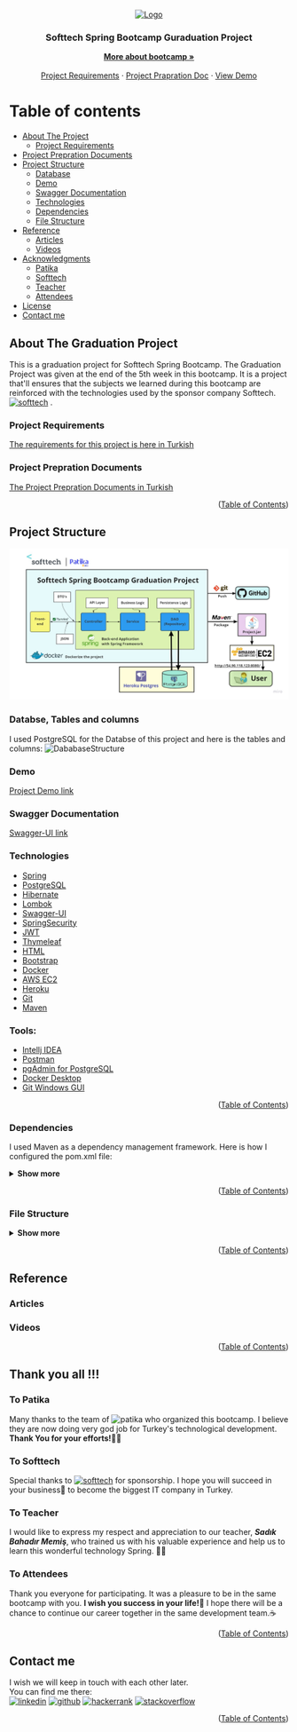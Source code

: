<!-- PROJECT LOGO -->
<br />
<div align="center">
  <a href="https://softtech.com.tr">
    <img src="https://softtech.com.tr/wp-content/uploads/2017/12/standart-logo.png" alt="Logo" height="80">
  </a>

<h3 align="center">Softtech Spring Bootcamp Guraduation Project</h3>

  <p align="center">
    <a href="https://www.patika.dev/bootcamp/softtech-java-spring-bootcamp"><strong>More about bootcamp »</strong></a>
    <br />
    <br />
    <a href="https://github.com/165-Softtech-Patika-Java-Spring/bitirmeprojesi-UyCoder/blob/main/BitirmeProjesiTalepleri.md">Project Requirements</a>
    ·
    <a href="https://github.com/165-Softtech-Patika-Java-Spring/bitirmeprojesi-UyCoder/blob/main/BitirmeProjesiHazirlikDokumani.pdf">Project Prapration Doc</a>
    ·
    <a href="https://github.com/othneildrew/Best-README-Template/issues">View Demo</a>
  </p>
</div>


# Table of contents

* [About The Project](#About-The-Graduation-Project)
    + [Project Requirements](#Project-Requirements)
* [Project Prepration Documents](#Project-Prepration-Documents)
* [Project Structure](#Project-Structure)
    + [Database](#Databse,-Tables-and-columns)
    + [Demo](#demo)
    + [Swagger Documentation](#Swagger-Documentation)
    + [Technologies](#Technologies)
    + [Dependencies](#Dependencies)
    + [File Structure](#File-Structure)
* [Reference](#Reference)
    + [Articles](#Articles)
    + [Videos](#Videos)
* [Acknowledgments](#Thank-you-all-!!!)
    + [Patika](#To-Patika)
    + [Softtech](#To-Softtech)
    + [Teacher](#To-Teacher)
    + [Attendees](#To-Attendees)
* [License](#license)
* [Contact me](#Contact-me)


## About The Graduation Project
This is a graduation project for Softtech Spring Bootcamp. The Graduation Project was given at the end of the 5th week in this bootcamp. It is a project that'll ensures that the subjects we learned during this bootcamp are reinforced with the technologies used by the sponsor company Softtech. [<img src='https://softtech.com.tr/wp-content/uploads/2017/12/standart-logo.png' alt='softtech' height='20'>](https://softtech.com.tr/) .

### Project Requirements
[The requirements for this project is here in Turkish](https://github.com/165-Softtech-Patika-Java-Spring/bitirmeprojesi-UyCoder/blob/main/BitirmeProjesiTalepleri.md)


### Project Prepration Documents
[The Project Prepration Documents in Turkish](https://github.com/165-Softtech-Patika-Java-Spring/bitirmeprojesi-UyCoder/blob/main/BitirmeProjesiHazirlikDokumani.pdf)

<p align="right">(<a href="#Table-of-contents">Table of Contents</a>)</p>

## Project Structure
![](graduationproject/src/main/resources/static/img/ProjectStructure.jpg)

### Databse, Tables and columns
I used PostgreSQL for the Databse of this project and here is the tables and columns:
![DababaseStructure](https://user-images.githubusercontent.com/50663127/159177631-494090bb-be49-45dc-b139-9b9ff25d2cce.jpg)


### Demo
[Project Demo link](http://54.90.118.123:8080/)

### Swagger Documentation
[Swagger-UI link](http://54.90.118.123:8080/swagger-ui/index.html?configUrl=/v3/api-docs/swagger-config#/)

### Technologies
- [Spring](https://spring.io/)
- [PostgreSQL](https://www.postgresql.org/)
- [Hibernate](https://hibernate.org/)
- [Lombok](https://projectlombok.org/)
- [Swagger-UI](https://swagger.io/tools/swagger-ui/)
- [SpringSecurity](https://spring.io/projects/spring-security)
- [JWT](https://jwt.io/)
- [Thymeleaf](https://www.thymeleaf.org/)
- [HTML](https://html.com/)
- [Bootstrap](https://getbootstrap.com/)
- [Docker](https://www.docker.com/)
- [AWS EC2](https://aws.amazon.com/ec2/)
- [Heroku](https://www.heroku.com/)
- [Git](https://git-scm.com/)
- [Maven](https://maven.apache.org/)

### Tools:
- [Intellj IDEA](https://www.jetbrains.com/idea/)
- [Postman](https://www.postman.com/)
- [pgAdmin for PostgreSQL ](https://www.pgadmin.org/) 
- [Docker Desktop](https://www.docker.com/products/docker-desktop/)
- [Git Windows GUI](https://git-scm.com/downloads)

<p align="right">(<a href="#Table-of-contents">Table of Contents</a>)</p>

### Dependencies
I used Maven as a dependency management framework. Here is how I configured the pom.xml file:
<details>
<summary><strong>Show more</strong></summary>

```xml
<?xml version="1.0" encoding="UTF-8"?>
<project xmlns="http://maven.apache.org/POM/4.0.0" xmlns:xsi="http://www.w3.org/2001/XMLSchema-instance"
         xsi:schemaLocation="http://maven.apache.org/POM/4.0.0 https://maven.apache.org/xsd/maven-4.0.0.xsd">
  <modelVersion>4.0.0</modelVersion>
  <parent>
    <groupId>org.springframework.boot</groupId>
    <artifactId>spring-boot-starter-parent</artifactId>
    <version>2.6.4</version>
    <relativePath/> <!-- lookup parent from repository -->
  </parent>
  <groupId>dev.ahmed</groupId>
  <artifactId>graduationproject</artifactId>
  <version>0.0.1-SNAPSHOT</version>
  <name>graduationproject</name>
  <description>graduationproject</description>
  <properties>
    <java.version>17</java.version>
    <org.mapstruct.version>1.4.2.Final</org.mapstruct.version>
  </properties>
  <dependencies>
    <dependency>
      <groupId>org.springframework.boot</groupId>
      <artifactId>spring-boot-starter-data-jpa</artifactId>
    </dependency>

    <dependency>
      <groupId>org.springframework.boot</groupId>
      <artifactId>spring-boot-starter-hateoas</artifactId>
    </dependency>
    <dependency>
      <groupId>org.springframework.boot</groupId>
      <artifactId>spring-boot-starter-validation</artifactId>
    </dependency>
    <dependency>
      <groupId>org.springframework.boot</groupId>
      <artifactId>spring-boot-starter-web</artifactId>
    </dependency>
    <dependency>
      <groupId>org.springframework.boot</groupId>
      <artifactId>spring-boot-devtools</artifactId>
      <scope>runtime</scope>
      <optional>true</optional>
    </dependency>

    <dependency>
      <groupId>org.postgresql</groupId>
      <artifactId>postgresql</artifactId>
      <scope>runtime</scope>
    </dependency>

    <dependency>
      <groupId>org.mapstruct</groupId>
      <artifactId>mapstruct</artifactId>
      <version>${org.mapstruct.version}</version>
    </dependency>
    <dependency>
      <groupId>org.mapstruct</groupId>
      <artifactId>mapstruct-processor</artifactId>
      <version>${org.mapstruct.version}</version>
    </dependency>

    <dependency>
      <groupId>org.projectlombok</groupId>
      <artifactId>lombok</artifactId>
      <optional>true</optional>
    </dependency>

    <dependency>
      <groupId>org.springdoc</groupId>
      <artifactId>springdoc-openapi-ui</artifactId>
      <version>1.5.13</version>
    </dependency>

    <dependency>
      <groupId>org.thymeleaf</groupId>
      <artifactId>thymeleaf-spring5</artifactId>
    </dependency>
    <dependency>
      <groupId>org.webjars</groupId>
      <artifactId>bootstrap</artifactId>
      <version>4.3.1</version>
    </dependency>
    <dependency>
      <groupId>org.webjars</groupId>
      <artifactId>webjars-locator-core</artifactId>
    </dependency>

    <!--        <dependency>-->
    <!--            <groupId>org.springframework.boot</groupId>-->
    <!--            <artifactId>spring-boot-starter-security</artifactId>-->
    <!--        </dependency>-->
    <!--        <dependency>-->
    <!--            <groupId>io.jsonwebtoken</groupId>-->
    <!--            <artifactId>jjwt</artifactId>-->
    <!--            <version>0.9.1</version>-->
    <!--        </dependency>-->
    <dependency>
      <groupId>org.springframework.boot</groupId>
      <artifactId>spring-boot-starter-test</artifactId>
      <scope>test</scope>
    </dependency>
  </dependencies>

  <build>
    <plugins>
      <plugin>
        <groupId>org.springframework.boot</groupId>
        <artifactId>spring-boot-maven-plugin</artifactId>
        <configuration>
          <excludes>
            <exclude>
              <groupId>org.projectlombok</groupId>
              <artifactId>lombok</artifactId>
            </exclude>
          </excludes>
        </configuration>
      </plugin>
    </plugins>
  </build>

</project>

```
</details>


<p align="right">(<a href="#Table-of-contents">Table of Contents</a>)</p>

### File Structure
<details>
<summary><strong>Show more</strong></summary>

```bash
tree /f
Graduation Project
│  BitirmeProjesiHazirlikDokumani.pdf
│  BitirmeProjesiTalepleri.md
│  README.md
│
├─.idea
│  │  .gitignore
│  │
│  ├─dataSources
│  │  │  13f2fc53-6397-4739-984e-1c4b103ec0e3.xml
│  │  │
│  │  └─13f2fc53-6397-4739-984e-1c4b103ec0e3
│  │      └─storage_v2
│  │          └─_src_
│  │              └─database
│  │                  │  finalproject.4xihCA.meta
│  │                  │
│  │                  └─finalproject.4xihCA
│  │                      └─schema
│  │                              information_schema.FNRwLQ.meta
│  │                              pg_catalog.0S1ZNQ.meta
│  │                              public.abK9xQ.meta
│  │
│  └─libraries
│
└─graduationproject
    │  .gitignore
    │  graduationproject.iml
    │  HELP.md
    │  mvnw
    │  mvnw.cmd
    │  pom.xml
    │
    ├─.mvn
    │  └─wrapper
    │          maven-wrapper.jar
    │          maven-wrapper.properties
    │
    ├─src
    │  ├─main
    │  │  ├─java
    │  │  │  └─dev
    │  │  │      └─ahmed
    │  │  │          └─graduationproject
    │  │  │              │  GraduationprojectApplication.java
    │  │  │              │
    │  │  │              ├─app
    │  │  │              │  ├─config
    │  │  │              │  ├─controller
    │  │  │              │  │      CategoryController.java
    │  │  │              │  │      ProductController.java
    │  │  │              │  │      UserController.java
    │  │  │              │  │
    │  │  │              │  ├─converter
    │  │  │              │  │      UserMapper.java
    │  │  │              │  │
    │  │  │              │  ├─dao
    │  │  │              │  │      CategoryDao.java
    │  │  │              │  │      ProductDao.java
    │  │  │              │  │      UserDao.java
    │  │  │              │  │
    │  │  │              │  ├─dto
    │  │  │              │  │      CategoryDto.java
    │  │  │              │  │      CategoryUpdateKdvDto.java
    │  │  │              │  │      ProductDto.java
    │  │  │              │  │      ProductSaveRequestDto.java
    │  │  │              │  │      ProductUpdatePriceDto.java
    │  │  │              │  │      UserDto.java
    │  │  │              │  │      UserResponseDto.java
    │  │  │              │  │      UserSaveRequestDto.java
    │  │  │              │  │      UserUpdateRequestDto.java
    │  │  │              │  │
    │  │  │              │  ├─entity
    │  │  │              │  │      Category.java
    │  │  │              │  │      Product.java
    │  │  │              │  │      User.java
    │  │  │              │  │
    │  │  │              │  ├─enums
    │  │  │              │  ├─exception
    │  │  │              │  │      CategoryAlreadyExistsException.java
    │  │  │              │  │      CategoryNotFoundException.java
    │  │  │              │  │      ProductAlreadyExistsException.java
    │  │  │              │  │      ProductNotFoundException.java
    │  │  │              │  │      UserAlreadyExistsException.java
    │  │  │              │  │      UserNotFoundException.java
    │  │  │              │  │
    │  │  │              │  ├─service
    │  │  │              │  │  │  Service.java
    │  │  │              │  │  │
    │  │  │              │  │  └─entityservice
    │  │  │              │  │          CategoryEntityService.java
    │  │  │              │  │          ProductEntityService.java
    │  │  │              │  │          UserEntityService.java
    │  │  │              │  │
    │  │  │              │  └─util
    │  │  │              └─gen
    │  │  │                  ├─dto
    │  │  │                  │      RestResponse.java
    │  │  │                  │
    │  │  │                  ├─entity
    │  │  │                  │      BaseAdditionalFields.java
    │  │  │                  │      BaseEntity.java
    │  │  │                  │      BaseModel.java
    │  │  │                  │
    │  │  │                  ├─enums
    │  │  │                  │      BaseErrorMessage.java
    │  │  │                  │      GenErrorMessage.java
    │  │  │                  │      GenStatusType.java
    │  │  │                  │
    │  │  │                  ├─exception
    │  │  │                  │      GenCustomizedResponseEntityExceptionHandler.java
    │  │  │                  │      GenExceptionResponse.java
    │  │  │                  │
    │  │  │                  ├─exceptions
    │  │  │                  │      GenBusinessException.java
    │  │  │                  │      ItemNotFoundException.java
    │  │  │                  │
    │  │  │                  ├─service
    │  │  │                  │      BaseEntityService.java
    │  │  │                  │
    │  │  │                  └─util
    │  │  │                          DateUtil.java
    │  │  │
    │  │  └─resources
    │  │      │  application.properties
    │  │      │  banner.txt
    │  │      │
    │  │      ├─static
    │  │      │  │  index.html
    │  │      │  │  style2.css
    │  │      │  │
    │  │      │  ├─homepage
    │  │      │  │      homepage.html
    │  │      │  │
    │  │      │  └─register
    │  │      │          register.html
    │  │      │          style3.css
    │  │      │
    │  │      └─templates
    │  └─test
    │      └─java
    │          └─dev
    │              └─ahmed
    │                  └─graduationproject
    │                          GraduationprojectApplicationTests.java
    │
    └─target
        ├─classes
        │  │  application.properties
        │  │  banner.txt
        │  │
        │  ├─dev
        │  │  └─ahmed
        │  │      └─graduationproject
        │  │          │  GraduationprojectApplication.class
        │  │          │
        │  │          ├─app
        │  │          │  ├─controller
        │  │          │  │      CategoryController.class
        │  │          │  │      ProductController.class
        │  │          │  │      UserController.class
        │  │          │  │
        │  │          │  ├─converter
        │  │          │  │      UserMapper.class
        │  │          │  │      UserMapperImpl.class
        │  │          │  │
        │  │          │  ├─dao
        │  │          │  │      CategoryDao.class
        │  │          │  │      ProductDao.class
        │  │          │  │      UserDao.class
        │  │          │  │
        │  │          │  ├─dto
        │  │          │  │      CategoryDto.class
        │  │          │  │      CategoryUpdateKdvDto.class
        │  │          │  │      ProductDto.class
        │  │          │  │      ProductSaveRequestDto.class
        │  │          │  │      ProductUpdatePriceDto.class
        │  │          │  │      UserDto.class
        │  │          │  │      UserResponseDto.class
        │  │          │  │      UserSaveRequestDto.class
        │  │          │  │      UserUpdateRequestDto.class
        │  │          │  │
        │  │          │  ├─entity
        │  │          │  │      Category.class
        │  │          │  │      Product.class
        │  │          │  │      User.class
        │  │          │  │
        │  │          │  ├─exception
        │  │          │  │      CategoryAlreadyExistsException.class
        │  │          │  │      CategoryNotFoundException.class
        │  │          │  │      ProductAlreadyExistsException.class
        │  │          │  │      ProductNotFoundException.class
        │  │          │  │      UserAlreadyExistsException.class
        │  │          │  │      UserNotFoundException.class
        │  │          │  │
        │  │          │  └─service
        │  │          │      │  Service.class
        │  │          │      │
        │  │          │      └─entityservice
        │  │          │              CategoryEntityService.class
        │  │          │              ProductEntityService.class
        │  │          │              UserEntityService.class
        │  │          │
        │  │          ├─converter
        │  │          │      UserMapperImpl.class
        │  │          │
        │  │          └─gen
        │  │              ├─dto
        │  │              │      RestResponse.class
        │  │              │
        │  │              ├─entity
        │  │              │      BaseAdditionalFields.class
        │  │              │      BaseEntity.class
        │  │              │      BaseModel.class
        │  │              │
        │  │              ├─enums
        │  │              │      BaseErrorMessage.class
        │  │              │      GenErrorMessage.class
        │  │              │      GenStatusType.class
        │  │              │
        │  │              ├─exception
        │  │              │      GenCustomizedResponseEntityExceptionHandler.class
        │  │              │      GenExceptionResponse.class
        │  │              │
        │  │              ├─exceptions
        │  │              │      GenBusinessException.class
        │  │              │      ItemNotFoundException.class
        │  │              │
        │  │              ├─service
        │  │              │      BaseEntityService.class
        │  │              │
        │  │              └─util
        │  │                      DateUtil.class
        │  │
        │  └─static
        │      │  index.html
        │      │  style2.css
        │      │
        │      ├─homepage
        │      │      homepage.html
        │      │
        │      └─register
        │              register.html
        │              style3.css
        │
        ├─generated-sources
        │  └─annotations
        │      └─dev
        │          └─ahmed
        │              └─graduationproject
        │                  └─app
        │                      └─converter
        │                              UserMapperImpl.java
        │
        ├─generated-test-sources
        │  └─test-annotations
        └─test-classes
            └─dev
                └─ahmed
                    └─graduationproject
                            GraduationprojectApplicationTests.class

```

</details>
<p align="right">(<a href="#Table-of-contents">Table of Contents</a>)</p>

## Reference

### Articles

### Videos

<p align="right">(<a href="#Table-of-contents">Table of Contents</a>)</p>

## Thank you all !!!
### To Patika
Many thanks to the team of <img src='https://user-images.githubusercontent.com/49093196/123759976-178bdc00-d8c9-11eb-84e2-0fd001083756.png' alt='patika' height='20'> who organized this bootcamp. I believe they are now doing very god job for Turkey's technological development. <strong>Thank You for your efforts!</strong>👏🏻
### To Softtech
Special thanks to [<img src='https://softtech.com.tr/wp-content/uploads/2017/12/standart-logo.png' alt='softtech' height='20'>](https://softtech.com.tr/) for sponsorship. I hope you will succeed in your business🎯 to become the biggest IT company in Turkey.
### To Teacher
I would like to express my respect and appreciation to our teacher, <strong>*Sadık Bahadır Memiş*</strong>, who trained us with his valuable experience and help us to learn this wonderful technology Spring. 👏🏻
### To Attendees
Thank you everyone for participating. It was a pleasure to be in the same bootcamp with you. <strong>I wish you success in your life!💪</strong> I hope there will be a chance to continue our career together in the same development team.☕️

<p align="right">(<a href="#Table-of-contents">Table of Contents</a>)</p>

## Contact me
I wish we will keep in touch with each other later. 
<br/>
You can find me there: </br>
[<img src='https://www.pngall.com/wp-content/uploads/2016/07/Linkedin-Download-PNG.png' alt='linkedin' height='20'>](https://www.linkedin.com/in/ahmed-bughra/) [<img src='https://cdn.jsdelivr.net/npm/simple-icons@3.0.1/icons/github.svg' alt='github' height='20'>](https://github.com/Uycoder)
[<img src='https://encrypted-tbn0.gstatic.com/images?q=tbn:ANd9GcRYcIooQ9bkjqGM1p-kwFPb0h4zZEVDzzRS3uhdg1sySKkvvNTE_wm5WTQWK36k7LH744w&usqp=CAU' alt='hackerrank' height='20'>](https://www.hackerrank.com/ahmedbughra)  [<img src='https://upload.wikimedia.org/wikipedia/commons/thumb/e/ef/Stack_Overflow_icon.svg/768px-Stack_Overflow_icon.svg.png' alt='stackoverflow' height='20'>](https://stackoverflow.com/users/16111723/ahmad-ali)

<p align="right">(<a href="#Table-of-contents">Table of Contents</a>)</p>
